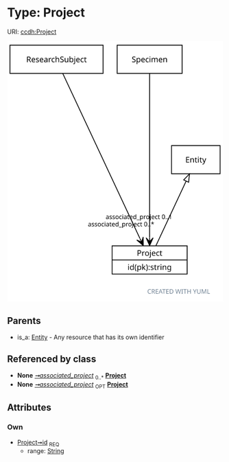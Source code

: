 
# Type: Project




URI: [ccdh:Project](https://example.org/ccdh/Project)


![img](images/Project.svg)

## Parents

 *  is_a: [Entity](Entity.md) - Any resource that has its own identifier

## Referenced by class

 *  **None** *[➞associated_project](researchSubject__associated_project.md)*  <sub>0..*</sub>  **[Project](Project.md)**
 *  **None** *[➞associated_project](specimen__associated_project.md)*  <sub>OPT</sub>  **[Project](Project.md)**

## Attributes


### Own

 * [Project➞id](Project_id.md)  <sub>REQ</sub>
    * range: [String](types/String.md)
